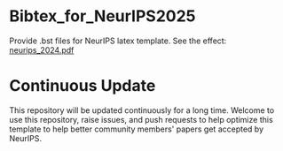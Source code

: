 # Bibtex_for_NeurIPS2025
Provide .bst files for NeurIPS latex template. See the effect: [neurips_2024.pdf](https://github.com/NeuroDong/Bibtex_for_NeurIPS2025/blob/main/neurips_2024.pdf)

# Continuous Update
This repository will be updated continuously for a long time. Welcome to use this repository, raise issues, and push requests to help optimize this template to help better community members' papers get accepted by NeurIPS.
